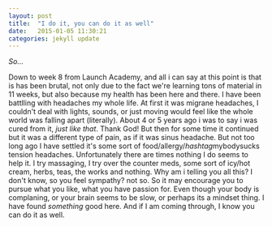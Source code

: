 ```yaml
---
layout: post
title:  "I do it, you can do it as well"
date:   2015-01-05 11:30:21
categories: jekyll update
---
```


*So...*

Down to week 8 from Launch Academy, and all i can say at this point is that is
has been brutal, not only due to the fact we're learning tons of material in 11 weeks,
but also because my health has been here and there. I have been battlling with
headaches my whole life. At first it was migrane headaches, I couldn't deal with
lights, sounds, or just moving would feel like the whole world was falling apart
(literally). About 4 or 5 years ago i was to say i was cured from it, *just like that*.
Thank God!
But then for some time it continued but it was a different type of pain, as if it
was sinus headache. But not too long ago I have settled it's some sort of food/allergy/*hashtag*mybodysucks tension headaches. Unfortunately there are times nothing I do seems to help it. I try massaging, I try over the counter meds, some sort of icy/hot cream, herbs, teas, the works and nothing. Why am i telling you all this?
I don't know, so you feel sympathy? not so. So it may encourage you to pursue what you like, what you have passion for. Even though your body is complaning, or your brain seems to be slow, or perhaps its a mindset thing. I have found *something* good here. And if I am coming through, I know you can do it as well.
